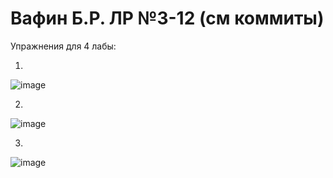 # Вафин Б.Р. ЛР №3-12 (см коммиты)
Упражнения для 4 лабы:

1)
![image](https://user-images.githubusercontent.com/86710885/195379831-f316fb1d-f771-40af-982e-3a840ef27b8d.png)

2)
![image](https://user-images.githubusercontent.com/86710885/195380407-17505433-c19c-4b5f-9d3b-8baf18238a1a.png)

3)
![image](https://user-images.githubusercontent.com/86710885/195382943-bd229328-8e21-4874-a20b-9597c7565c5d.png)
